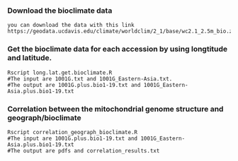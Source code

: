 ### Download the bioclimate data
```
you can download the data with this link
https://geodata.ucdavis.edu/climate/worldclim/2_1/base/wc2.1_2.5m_bio.zip
```
### Get the bioclimate data for each accession by using longtitude and latitude.
```
Rscript long.lat.get.bioclimate.R
#The input are 1001G.txt and 1001G_Eastern-Asia.txt.
#The output are 1001G.plus.bio1-19.txt and 1001G_Eastern-Asia.plus.bio1-19.txt
```
### Correlation between the mitochondrial genome structure and geograph/bioclimate
```
Rscript correlation_geograph_bioclimate.R
#The input are 1001G.plus.bio1-19.txt and 1001G_Eastern-Asia.plus.bio1-19.txt
#The output are pdfs and correlation_results.txt
```
